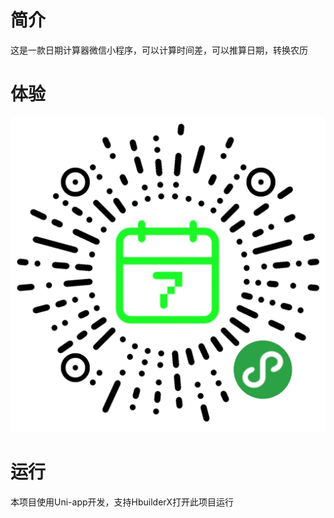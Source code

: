 # 简介

这是一款日期计算器微信小程序，可以计算时间差，可以推算日期，转换农历

# 体验

![二维码](README_files/1.jpg)

# 运行

本项目使用Uni-app开发，支持HbuilderX打开此项目运行